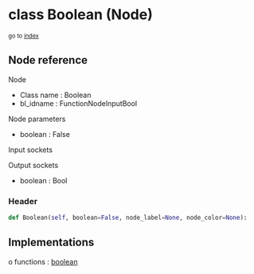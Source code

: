 # class Boolean (Node)

<sub>go to [index](/docs/index.md)</sub>

## Node reference

Node
 - Class name : Boolean
 - bl_idname : FunctionNodeInputBool

Node parameters
 - boolean : False

Input sockets

Output sockets
 - boolean : Bool

### Header

``` python
def Boolean(self, boolean=False, node_label=None, node_color=None):
```

## Implementations

o functions : [boolean](/docs/classes/boolean.md)

